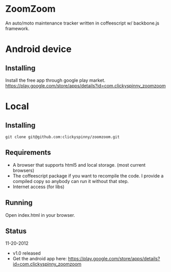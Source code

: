 ZoomZoom
========

An auto/moto maintenance tracker written in coffeescript w/ backbone.js framework.

# Android device

## Installing
Install the free app through google play market.
https://play.google.com/store/apps/details?id=com.clickyspinny_zoomzoom

# Local

## Installing
    git clone git@github.com:clickyspinny/zoomzoom.git

## Requirements
* A browser that supports html5 and local storage.  (most current browsers)
* The coffeescript package if you want to recompile the code.  I provide a compiled copy so anybody can run it without that step.
* Internet access (for libs)

## Running
Open index.html in your browser.

## Status
11-20-2012
* v1.0 released
* Get the android app here: https://play.google.com/store/apps/details?id=com.clickyspinny_zoomzoom
